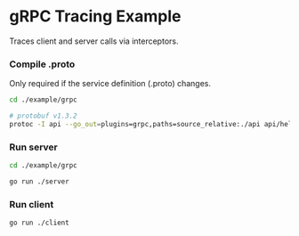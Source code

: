 # gRPC Tracing Example

Traces client and server calls via interceptors.

### Compile .proto

Only required if the service definition (.proto) changes.

```sh
cd ./example/grpc

# protobuf v1.3.2
protoc -I api --go_out=plugins=grpc,paths=source_relative:./api api/hello-service.proto
```

### Run server

```sh
cd ./example/grpc

go run ./server
```

### Run client

```sh
go run ./client
```
